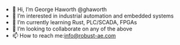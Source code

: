 - 👋 Hi, I’m George Haworth @ghaworth
- 👀 I’m interested in industrial automation and embedded systems
- 🌱 I’m currently learning Rust, PLC/SCADA, FPGAs
- 💞️ I’m looking to collaborate on any of the above
- 📫 How to reach me:info@robust-ae.com

<!---
ghaworth/ghaworth is a ✨ special ✨ repository because its `README.md` (this file) appears on your GitHub profile.
You can click the Preview link to take a look at your changes.
--->
